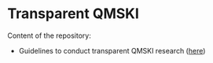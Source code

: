 # Transparent QMSKI

Content of the repository:   
- Guidelines to conduct transparent QMSKI research ([here](https://github.com/QMSKI/TransparentQMSKI/wiki))
